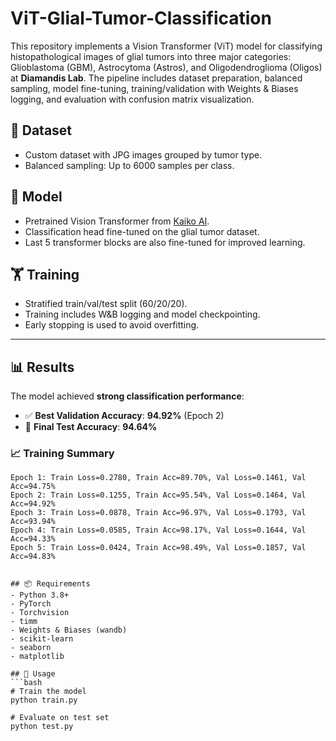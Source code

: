 # ViT-Glial-Tumor-Classification

This repository implements a Vision Transformer (ViT) model for classifying histopathological images of glial tumors into three major categories: Glioblastoma (GBM), Astrocytoma (Astros), and Oligodendroglioma (Oligos) at **Diamandis Lab**. The pipeline includes dataset preparation, balanced sampling, model fine-tuning, training/validation with Weights & Biases logging, and evaluation with confusion matrix visualization.

## 🧠 Dataset
- Custom dataset with JPG images grouped by tumor type.
- Balanced sampling: Up to 6000 samples per class.

## 🧠 Model
- Pretrained Vision Transformer from [Kaiko AI](https://huggingface.co/1aurent/vit_base_patch16_224.kaiko_ai_towards_large_pathology_fms).
- Classification head fine-tuned on the glial tumor dataset.
- Last 5 transformer blocks are also fine-tuned for improved learning.
  
## 🏋️ Training

- Stratified train/val/test split (60/20/20).
- Training includes W&B logging and model checkpointing.
- Early stopping is used to avoid overfitting.

---

## 📊 Results

The model achieved **strong classification performance**:

- ✅ **Best Validation Accuracy**: **94.92%** (Epoch 2)  
- 🧪 **Final Test Accuracy**: **94.64%**

### 📈 Training Summary

```text
Epoch 1: Train Loss=0.2780, Train Acc=89.70%, Val Loss=0.1461, Val Acc=94.75%
Epoch 2: Train Loss=0.1255, Train Acc=95.54%, Val Loss=0.1464, Val Acc=94.92%
Epoch 3: Train Loss=0.0878, Train Acc=96.97%, Val Loss=0.1793, Val Acc=93.94%
Epoch 4: Train Loss=0.0585, Train Acc=98.17%, Val Loss=0.1644, Val Acc=94.33%
Epoch 5: Train Loss=0.0424, Train Acc=98.49%, Val Loss=0.1857, Val Acc=94.83%


## 📦 Requirements
- Python 3.8+
- PyTorch
- Torchvision
- timm
- Weights & Biases (wandb)
- scikit-learn
- seaborn
- matplotlib

## 🚀 Usage
```bash
# Train the model
python train.py

# Evaluate on test set
python test.py


